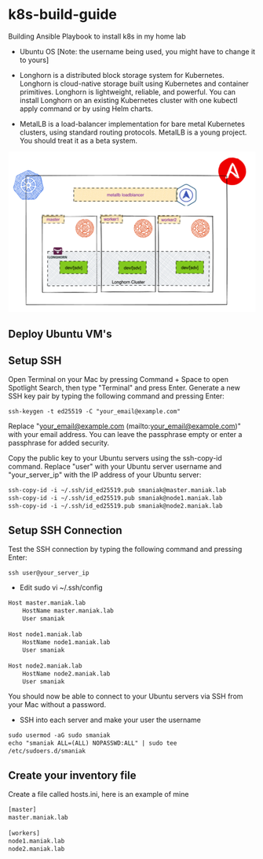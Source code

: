 # k8s-build-guide

Building Ansible Playbook to install k8s in my home lab

* Ubuntu OS [Note: the username being used, you might have to change it to yours]

* Longhorn is a distributed block storage system for Kubernetes. Longhorn is cloud-native storage built using Kubernetes and container primitives. Longhorn is lightweight, reliable, and powerful. You can install Longhorn on an existing Kubernetes cluster with one kubectl apply command or by using Helm charts.

* MetalLB is a load-balancer implementation for bare metal Kubernetes clusters, using standard routing protocols. MetalLB is a young project. You should treat it as a beta system.

![Local Image](lab.png)

## Deploy Ubuntu VM's

## Setup SSH 
Open Terminal on your Mac by pressing Command + Space to open Spotlight Search, then type "Terminal" and press Enter.
Generate a new SSH key pair by typing the following command and pressing Enter:

```
ssh-keygen -t ed25519 -C "your_email@example.com"
```

Replace "your_email@example.com (mailto:your_email@example.com)" with your email address. You can leave the passphrase empty or enter a passphrase for added security.

Copy the public key to your Ubuntu servers using the ssh-copy-id command. Replace "user" with your Ubuntu server username and "your_server_ip" with the IP address of your Ubuntu server:


```
ssh-copy-id -i ~/.ssh/id_ed25519.pub smaniak@master.maniak.lab
ssh-copy-id -i ~/.ssh/id_ed25519.pub smaniak@node1.maniak.lab
ssh-copy-id -i ~/.ssh/id_ed25519.pub smaniak@node2.maniak.lab

```

## Setup SSH Connection

Test the SSH connection by typing the following command and pressing Enter:

```
ssh user@your_server_ip
```

* Edit sudo vi  ~/.ssh/config

```
Host master.maniak.lab
    HostName master.maniak.lab
    User smaniak

Host node1.maniak.lab
    HostName node1.maniak.lab
    User smaniak

Host node2.maniak.lab
    HostName node2.maniak.lab
    User smaniak
```

You should now be able to connect to your Ubuntu servers via SSH from your Mac without a password.

* SSH into each server and make your user the username

```
sudo usermod -aG sudo smaniak
echo "smaniak ALL=(ALL) NOPASSWD:ALL" | sudo tee /etc/sudoers.d/smaniak
```

## Create your inventory file 

Create a file called hosts.ini, here is an example of mine

```
[master] 
master.maniak.lab

[workers]
node1.maniak.lab
node2.maniak.lab
```
